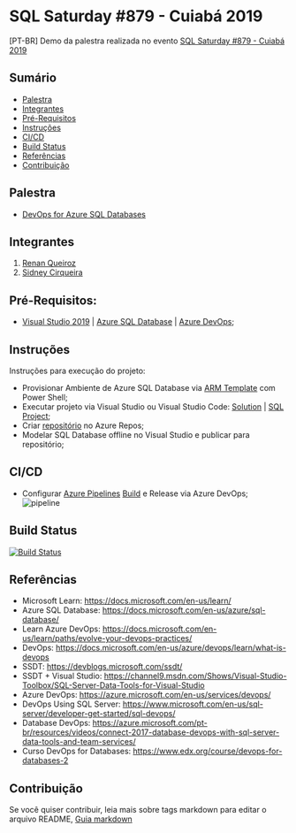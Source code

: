 # SQL Saturday #879 - Cuiabá 2019
[PT-BR] Demo da palestra realizada no evento [SQL Saturday #879 - Cuiabá 2019](https://www.sqlsaturday.com/879/EventHome.aspx)

## Sumário
* [Palestra](#palestra)
* [Integrantes](#integrantes)
* [Pré-Requisitos](#prerequisitos)
* [Instruções](#instrucoes)
* [CI/CD](#ci/cd)
* [Build Status](#buildstatus)
* [Referências](#referencias)
* [Contribuição](#contribuicao)

## Palestra
* [DevOps for Azure SQL Databases](https://github.com/sidneyocirqueira/sqlsaturday-879/blob/master/pdf/SQLSaturday_Cuiaba_2019.pdf)

## Integrantes
1. [Renan Queiroz](https://www.linkedin.com/in/renanlq/) 
2. [Sidney Cirqueira](https://www.linkedin.com/in/sidneyoliveiracirqueira/)

## Pré-Requisitos:
* [Visual Studio 2019](https://visualstudio.microsoft.com/vs/preview/) | [Azure SQL Database](https://azure.microsoft.com/en-us/services/sql-database/) | [Azure DevOps](https://azure.microsoft.com/en-us/services/devops/);

## Instruções
Instruções para execução do projeto:
* Provisionar Ambiente de Azure SQL Database via [ARM Template](https://github.com/sidneyocirqueira/sqlsaturday-879/tree/master/arm) com Power Shell;
* Executar projeto via Visual Studio ou Visual Studio Code: [Solution]() |  [SQL Project]();
* Criar [repositório](https://docs.microsoft.com/en-us/azure/devops/repos/index?view=azure-devops) no Azure Repos;
* Modelar SQL Database offline no Visual Studio e publicar para repositório;  

## CI/CD
* Configurar [Azure Pipelines](https://docs.microsoft.com/en-us/azure/devops/pipelines/get-started/index?view=azure-devops) [Build]() e Release via Azure DevOps;
![pipeline](https://github.com/sidneyocirqueira/sqlsaturday-879/blob/master/img/pipelines-image-yaml.png)

## Build Status 
 [![Build Status](https://dnceng.visualstudio.com/public/_apis/build/status/dotnet.spark?branchName=master)](https://dev.azure.com/dnceng/public/_build?definitionId=459&branchName=master)

## Referências 
* Microsoft Learn: https://docs.microsoft.com/en-us/learn/
* Azure SQL Database: https://docs.microsoft.com/en-us/azure/sql-database/
* Learn Azure DevOps: https://docs.microsoft.com/en-us/learn/paths/evolve-your-devops-practices/
* DevOps: https://docs.microsoft.com/en-us/azure/devops/learn/what-is-devops
* SSDT: https://devblogs.microsoft.com/ssdt/
* SSDT + Visual Studio: https://channel9.msdn.com/Shows/Visual-Studio-Toolbox/SQL-Server-Data-Tools-for-Visual-Studio
* Azure DevOps: https://azure.microsoft.com/en-us/services/devops/
* DevOps Using SQL Server: https://www.microsoft.com/en-us/sql-server/developer-get-started/sql-devops/
* Database DevOps: https://azure.microsoft.com/pt-br/resources/videos/connect-2017-database-devops-with-sql-server-data-tools-and-team-services/
* Curso DevOps for Databases: https://www.edx.org/course/devops-for-databases-2 

## Contribuição
Se você quiser contribuir, leia mais sobre tags markdown para editar o arquivo README, [Guia markdown](https://docs.microsoft.com/en-us/azure/devops/project/wiki/markdown-guidance?view=azure-devops&viewFallbackFrom=vsts) 


